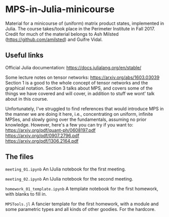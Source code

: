 # MPS-in-Julia-minicourse
Material for a minicourse of (uniform) matrix product states, implemented in Julia.
The course takes/took place in the Perimeter Institute in Fall 2017.
Credit for much of the material belongs to Ash Milsted (https://github.com/amilsted) and Guifre Vidal.

## Useful links

Official Julia documentation:
https://docs.julialang.org/en/stable/

Some lecture notes on tensor networks:
https://arxiv.org/abs/1603.03039<br>
Section 1 is a good to the whole concept of tensor networks and the graphical notation.
Section 3 talks about MPS, and covers some of the things we have covered and will cover, in addition to stuff we wont' talk about in this course.

Unfortunately, I've struggled to find references that would introduce MPS in the manner we are doing it here, i.e., concentrating on uniform, infinite MPSes, and slowly going over the fundamentals, assuming no prior knowledge. However, here's a few you can try if you want to:<br>
https://arxiv.org/pdf/quant-ph/0608197.pdf<br>
https://arxiv.org/pdf/0907.2796.pdf<br>
https://arxiv.org/pdf/1306.2164.pdf

## The files

`meeting_01.ipynb`
An IJulia notebook for the first meeting.

`meeting_02.ipynb`
An IJulia notebook for the second meeting.

`homework_01_template.ipynb`
A template notebook for the first homework, with blanks to fill in.

`MPSTools.jl`
A fancier template for the first homework, with a module and some parametric types and all kinds of other goodies. For the hardcore.
